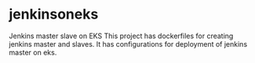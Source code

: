 # jenkinsoneks
Jenkins master slave on EKS
This project has dockerfiles for creating jenkins master and slaves.
It has configurations for deployment of jenkins master on eks. 
